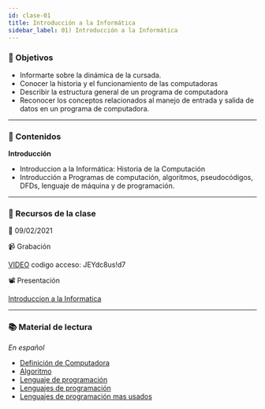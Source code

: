 ```yaml
---
id: clase-01
title: Introducción a la Informática
sidebar_label: 01) Introducción a la Informática
---
```


### 🏁 Objetivos

- Informarte sobre la dinámica de la cursada.
- Conocer la historia y el funcionamiento de las computadoras
- Describir la estructura general de un programa de computadora
- Reconocer los conceptos relacionados al manejo de entrada y salida de datos en un programa de computadora.

---

### 📝 Contenidos


**Introducción**

- Introduccion a la Informática: Historia de la Computación
- Introducción a Programas de computación, algoritmos, pseudocódigos, DFDs, lenguaje de máquina y de programación.

---

### 🚀 Recursos de la clase

📆 09/02/2021

📹 Grabación

[VIDEO](https://us02web.zoom.us/rec/share/f-4iqlU4CDSafClQma13eZmieF8BNMZH14zcUrzraq_ibSUdefyJi5CjwDUhtSI6.UnsTpgwih_rsnBGe)
codigo acceso: JEYdc8us!d7

📽 Presentación

[Introduccion a la Informatica](https://6ta-backend-online.adaitw.org/clases/01/Introducción%20a%20la%20Informatica.pdf)


---

### 📚 Material de lectura

_En español_

- [Definición de Computadora](https://concepto.de/computadora/#ixzz5o9FYXqT8)
- [Algoritmo](https://es.wikipedia.org/wiki/Algoritmo)
- [Lenguaje de programación](http://conogasi.org/articulos/lenguaje-de-programacion/)
- [Lenguajes de programación](https://moonantonio.github.io/post/2018/dev/004)
- [Lenguajes de programación mas usados](https://www.marketingandweb.es/marketing/lenguajes-de-programacion-mas-usados)
